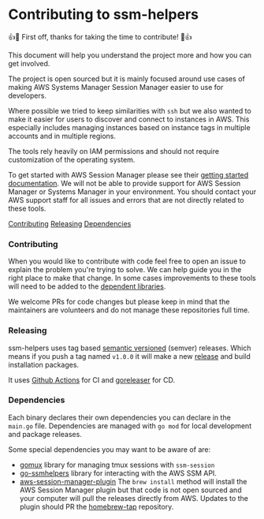# Contributing to ssm-helpers

:+1::tada: First off, thanks for taking the time to contribute! :tada::+1:

This document will help you understand the project more and how you can get involved.

The project is open sourced but it is mainly focused around use cases of making AWS Systems Manager Session Manager easier to use for developers.

Where possible we tried to keep similarities with `ssh` but we also wanted to make it easier for users to discover and connect to instances in AWS.
This especially includes managing instances based on instance tags in multiple accounts and in multiple regions.

The tools rely heavily on IAM permissions and should not require customization of the operating system.

To get started with AWS Session Manager please see their [getting started documentation](https://docs.aws.amazon.com/systems-manager/latest/userguide/session-manager-getting-started.html).
We will not be able to provide support for AWS Session Manager or Systems Manager in your environment.
You should contact your AWS support staff for all issues and errors that are not directly related to these tools.

[Contributing](#contributing)
[Releasing](#releasing)
[Dependencies](#dependencies)

### Contributing

When you would like to contribute with code feel free to open an issue to explain the problem you're trying to solve.
We can help guide you in the right place to make that change.
In some cases improvements to these tools will need to be added to the [dependent libraries](#dependencies).

We welcome PRs for code changes but please keep in mind that the maintainers are volunteers and do not manage these repositories full time.

### Releasing

ssm-helpers uses tag based [semantic versioned](https://semver.org/) (semver) releases.
Which means if you push a tag named `v1.0.0` it will make a new [release](https://github.com/disneystreaming/ssm-helpers/releases) and build installation packages.

It uses [Github Actions](https://github.com/features/actions) for CI and [goreleaser](https://goreleaser.com/) for CD.

### Dependencies

Each binary declares their own dependencies you can declare in the `main.go` file.
Dependencies are managed with `go mod` for local development and package releases.

Some special dependencies you may want to be aware of are:
  * [gomux](https://github.com/disneystreaming/gomux) library for managing tmux sessions with `ssm-session`
  * [go-ssmhelpers](https://github.com/disneystreaming/go-ssmhelpers) library for interacting with the AWS SSM API.
  * [aws-session-manager-plugin](https://docs.aws.amazon.com/systems-manager/latest/userguide/session-manager-working-with-install-plugin.html) The `brew install` method will install the AWS Session Manager plugin but that code is not open sourced and your computer will pull the releases directly from AWS. Updates to the plugin should PR the [homebrew-tap](https://github.com/disneystreaming/homebrew-tap/blob/master/Formula/aws-session-manager-plugin.rb#L4) repository.
